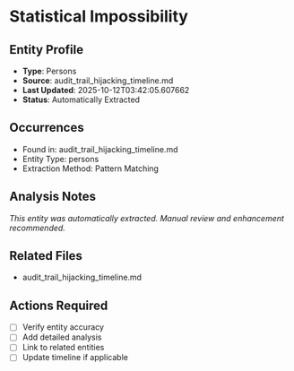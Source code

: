 # Statistical Impossibility

## Entity Profile
- **Type**: Persons
- **Source**: audit_trail_hijacking_timeline.md
- **Last Updated**: 2025-10-12T03:42:05.607662
- **Status**: Automatically Extracted

## Occurrences
- Found in: audit_trail_hijacking_timeline.md
- Entity Type: persons
- Extraction Method: Pattern Matching

## Analysis Notes
*This entity was automatically extracted. Manual review and enhancement recommended.*

## Related Files
- audit_trail_hijacking_timeline.md

## Actions Required
- [ ] Verify entity accuracy
- [ ] Add detailed analysis
- [ ] Link to related entities
- [ ] Update timeline if applicable
